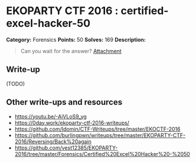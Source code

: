 # EKOPARTY CTF 2016 : certified-excel-hacker-50

**Category:** Forensics
**Points:** 50
**Solves:** 169
**Description:**

> Can you wait for the answer?
> [Attachment](for50.zip)


## Write-up

(TODO)

## Other write-ups and resources

* https://youtu.be/-AiVLoS9_yg
* https://0day.work/ekoparty-ctf-2016-writeups/
* https://github.com/Idomin/CTF-Writeups/tree/master/EKOCTF-2016
* https://github.com/burlingpwn/writeups/tree/master/EKOPARTY-CTF-2016/Reversing/Back%20again
* https://github.com/vest12385/EKOPARTY-2016/tree/master/Forensics/Certified%20Excel%20Hacker%20-%2050
